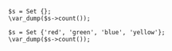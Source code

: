 ```basic-usage.php
$s = Set {};
\var_dump($s->count());

$s = Set {'red', 'green', 'blue', 'yellow'};
\var_dump($s->count());
```
